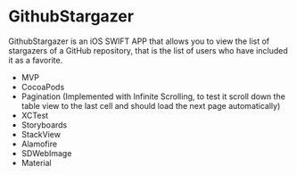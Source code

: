 # GithubStargazer
GithubStargazer is an iOS SWIFT APP that allows you to view the list of stargazers of a GitHub repository, that is the list of users who have included it as a favorite.

- MVP
- CocoaPods
- Pagination (Implemented with Infinite Scrolling, to test it scroll down the table view to the last cell and should load the next page automatically)
- XCTest
- Storyboards
- StackView
- Alamofire
- SDWebImage
- Material


